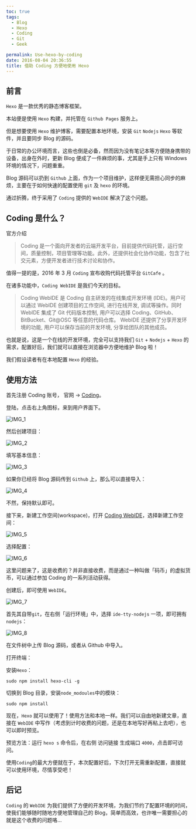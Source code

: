 ```yaml
---
toc: true
tags:
  - Blog
  - Hexo
  - Coding
  - Git
  - Geek

permalink: Use-hexo-by-coding
date: 2016-08-04 20:36:55
title: 借助 Coding 方便地使用 Hexo 
---
```


## 前言
`Hexo` 是一款优秀的静态博客框架。

本站便是使用 `Hexo` 构建，并托管在 `Github Pages` 服务上。

但是想要使用 `Hexo` 维护博客，需要配置本地环境，安装 `Git` `Nodejs` `Hexo` 等软件，并且要同步 Blog 的源码。

于日常的办公环境而言，这些也倒是必备，然而因为没有笔记本等方便随身携带的设备，出身在外时，更新 Blog 便成了一件麻烦的事，尤其是手上只有 Windows 环境的情况下，问题重重。

Blog 源码可以扔到 `Github` 上面，作为一个项目维护，这样便无需担心同步的麻烦，主要在于如何快速的配置使用 `git` 及 `hexo` 的环境。

通过折腾，终于采用了 `Coding` 提供的 `WebIDE` 解决了这个问题。

<!--more-->

## Coding 是什么？

官方介绍
> Coding 是一个面向开发者的云端开发平台，目前提供代码托管，运行空间，质量控制，项目管理等功能。此外，还提供社会化协作功能，包含了社交元素，方便开发者进行技术讨论和协作。

值得一提的是，2016 年 3 月 `Coding` 宣布收购代码托管平台 `GitCafe` 。

在诸多功能中，`Coding WebIDE` 是我们今天的目标。

> Coding WebIDE 是 Coding 自主研发的在线集成开发环境 (IDE)。用户可以通过 WebIDE 创建项目的工作空间, 进行在线开发, 调试等操作。同时 WebIDE 集成了 Git 代码版本控制, 用户可以选择 Coding、GitHub、BitBucket、Git@OSC 等任意的代码仓库。 WebIDE 还提供了分享开发环境的功能, 用户可以保存当前的开发环境, 分享给团队的其他成员。

也就是说，这是一个在线的开发环境，完全可以支持我们 `Git` + `Nodejs` + `Hexo` 的需求，配置好后，我们就可以直接在浏览器中方便地维护 Blog 啦！

我们假设读者有在本地配置 `Hexo` 的经验。

## 使用方法

首先注册 Coding 账号， 官网 -> [Coding](https://coding.net)。

登陆，点击右上角图标，来到用户界面下。

![IMG_1](Use-hexo-by-coding/Use-hexo-by-coding-1.png)

然后创建项目：

![IMG_2](Use-hexo-by-coding/Use-hexo-by-coding-2.png)

填写基本信息：

![IMG_3](Use-hexo-by-coding/Use-hexo-by-coding-3.png)

如果你已经将 Blog 源码传到 `Github` 上，那么可以直接导入：

![IMG_4](Use-hexo-by-coding/Use-hexo-by-coding-4.png)

不然，保持默认即可。

接下来，新建工作空间(workspace)，打开 [Coding WebIDE](https://ide.coding.net)，选择新建工作空间：

![IMG_5](Use-hexo-by-coding/Use-hexo-by-coding-5.png)

选择配置：

![IMG_6](Use-hexo-by-coding/Use-hexo-by-coding-6.png)

这里问题来了，这是收费的？并非直接收费，而是通过一种叫做「码币」的虚拟货币，可以通过参加 Coding 的一系列活动获得。

创建后，即可使用 `WebIDE`。

![IMG_7](Use-hexo-by-coding/Use-hexo-by-coding-7.png)

首先其自带`git`，在右侧「运行环境」中，选择 `ide-tty-nodejs` 一项，即可拥有`
nodejs`：

![IMG_8](Use-hexo-by-coding/Use-hexo-by-coding-8.png)

在文件树中上传 Blog 源码，或者从 Github 中导入。

打开终端：

安装`Hexo`：

```
sudo npm install hexo-cli -g
```
切换到 Blog 目录，安装`node_modoules`中的模块：

```
sudo npm install
```

现在，`Hexo` 就可以使用了！使用方法和本地一样。我们可以自由地新建文章，直接在 `WebIDE` 中写作（考虑到计时收费的问题，还是在本地写好再粘上去吧），也可以即时预览。

预览方法：运行 `hexo s` 命令后，在右侧 访问链接 生成端口 `4000`，点击即可访问。

使用`Coding`的最大方便就在于，本次配置好后，下次打开无需重新配置，直接就可以使用环境，尽情享受吧！

## 后记
`Coding` 的 `WebIDE` 为我们提供了方便的开发环境，为我们节约了配置环境的时间，使我们能够随时随地方便地管理自己的 Blog，简单而高效，也许唯一需要担心的就是这个收费的问题咯...
